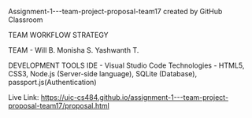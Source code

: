 Assignment-1---team-project-proposal-team17 created by GitHub Classroom

TEAM WORKFLOW STRATEGY


TEAM - Will B. Monisha S.	Yashwanth T.	

DEVELOPMENT TOOLS
IDE - Visual Studio Code
Technologies - HTML5, CSS3, Node.js (Server-side language), SQLite (Database), passport.js(Authentication)

Live Link: https://uic-cs484.github.io/assignment-1---team-project-proposal-team17/proposal.html 
